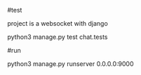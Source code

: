 #test

project is a websocket with django

python3 manage.py test chat.tests

#run

python3 manage.py runserver 0.0.0.0:9000
